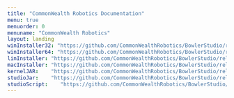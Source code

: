 ```yaml
---
title: "CommonWealth Robotics Documentation"
menu: true
menuorder: 0
menuname: "CommonWealth Robotics"
layout: landing
winInstaller32: "https://github.com/CommonWealthRobotics/BowlerStudio/releases/download/1.2.4/Windows-32-BowlerStudio-1.2.4.exe"
winInstaller64: "https://github.com/CommonWealthRobotics/BowlerStudio/releases/download/1.2.4/Windows-64-BowlerStudio-1.2.4.exe"
linInstaller: "https://github.com/CommonWealthRobotics/BowlerStudio/releases/download/1.2.4/Ubuntu-BowlerStudio-1.2.4.deb"
macInstaller: "https://github.com/CommonWealthRobotics/BowlerStudio/releases/download/1.2.4/MacOSX-BowlerStudio-1.2.4.zip"
kernelJAR:    "https://github.com/CommonWealthRobotics/BowlerStudio/releases/download/1.2.4/BowlerScriptingKernel-0.56.0-fat.jar"
studioJar:    "https://github.com/CommonWealthRobotics/BowlerStudio/releases/download/1.2.4/BowlerStudio.jar"
studioScript:    "https://github.com/CommonWealthRobotics/BowlerStudio/releases/download/1.2.4/bowlerstudio"
---
```


